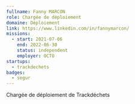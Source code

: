```yaml
---
fullname: Fanny MARCON
role: Chargée de déploiement
domaine: Déploiement
link: https://www.linkedin.com/in/fannymarcon/
missions:
  - start: 2021-07-06
    end: 2022-06-30
    status: independent
    employer: OCTO
startups:
  - trackdechets
badges:
  - segur
---
```


Chargée de déploiement de Trackdéchets
